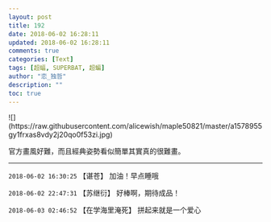 ```yaml
---
layout: post
title: 192
date: 2018-06-02 16:28:11
updated: 2018-06-02 16:28:11
comments: true
categories: [Text]
tags: [超蝠, SUPERBAT, 超蝙]
author: "恋_独哲"
description: ""
toc: true
---
```


<p>
![](https://raw.githubusercontent.com/alicewish/maple50821/master/a1578955gy1frxas8vdy2j20qo0f53zi.jpg)
<br /></p> 
<p>官方畫風好難，而且經典姿勢看似簡單其實真的很難畫。&nbsp;<br /></p>

---

`2018-06-02 16:30:25` 【谌苍】 加油！早点睡哦

`2018-06-02 22:47:31` 【苏继衍】 好棒啊，期待成品！

`2018-06-03 02:46:52` 【在学海里淹死】 拼起来就是一个爱心
